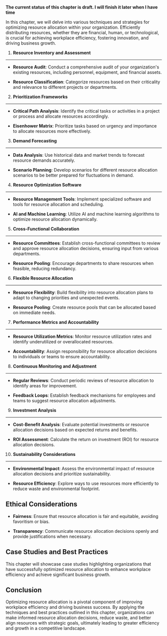 **The current status of this chapter is draft. I will finish it later when I have time**

In this chapter, we will delve into various techniques and strategies for optimizing resource allocation within your organization. Efficiently distributing resources, whether they are financial, human, or technological, is crucial for achieving workplace efficiency, fostering innovation, and driving business growth.

1. **Resource Inventory and Assessment**
----------------------------------------

* **Resource Audit**: Conduct a comprehensive audit of your organization's existing resources, including personnel, equipment, and financial assets.

* **Resource Classification**: Categorize resources based on their criticality and relevance to different projects or departments.

2. **Prioritization Frameworks**
--------------------------------

* **Critical Path Analysis**: Identify the critical tasks or activities in a project or process and allocate resources accordingly.

* **Eisenhower Matrix**: Prioritize tasks based on urgency and importance to allocate resources more effectively.

3. **Demand Forecasting**
-------------------------

* **Data Analysis**: Use historical data and market trends to forecast resource demands accurately.

* **Scenario Planning**: Develop scenarios for different resource allocation scenarios to be better prepared for fluctuations in demand.

4. **Resource Optimization Software**
-------------------------------------

* **Resource Management Tools**: Implement specialized software and tools for resource allocation and scheduling.

* **AI and Machine Learning**: Utilize AI and machine learning algorithms to optimize resource allocation dynamically.

5. **Cross-Functional Collaboration**
-------------------------------------

* **Resource Committees**: Establish cross-functional committees to review and approve resource allocation decisions, ensuring input from various departments.

* **Resource Pooling**: Encourage departments to share resources when feasible, reducing redundancy.

6. **Flexible Resource Allocation**
-----------------------------------

* **Resource Flexibility**: Build flexibility into resource allocation plans to adapt to changing priorities and unexpected events.

* **Resource Pooling**: Create resource pools that can be allocated based on immediate needs.

7. **Performance Metrics and Accountability**
---------------------------------------------

* **Resource Utilization Metrics**: Monitor resource utilization rates and identify underutilized or overallocated resources.

* **Accountability**: Assign responsibility for resource allocation decisions to individuals or teams to ensure accountability.

8. **Continuous Monitoring and Adjustment**
-------------------------------------------

* **Regular Reviews**: Conduct periodic reviews of resource allocation to identify areas for improvement.

* **Feedback Loops**: Establish feedback mechanisms for employees and teams to suggest resource allocation adjustments.

9. **Investment Analysis**
--------------------------

* **Cost-Benefit Analysis**: Evaluate potential investments or resource allocation decisions based on expected returns and benefits.

* **ROI Assessment**: Calculate the return on investment (ROI) for resource allocation decisions.

10. **Sustainability Considerations**
-------------------------------------

* **Environmental Impact**: Assess the environmental impact of resource allocation decisions and prioritize sustainability.

* **Resource Efficiency**: Explore ways to use resources more efficiently to reduce waste and environmental footprint.

Ethical Considerations
----------------------

* **Fairness**: Ensure that resource allocation is fair and equitable, avoiding favoritism or bias.

* **Transparency**: Communicate resource allocation decisions openly and provide justifications when necessary.

Case Studies and Best Practices
-------------------------------

This chapter will showcase case studies highlighting organizations that have successfully optimized resource allocation to enhance workplace efficiency and achieve significant business growth.

Conclusion
----------

Optimizing resource allocation is a pivotal component of improving workplace efficiency and driving business success. By applying the techniques and best practices outlined in this chapter, organizations can make informed resource allocation decisions, reduce waste, and better align resources with strategic goals, ultimately leading to greater efficiency and growth in a competitive landscape.
